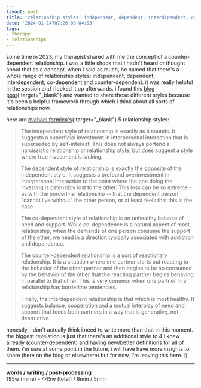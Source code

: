 ```yaml
---
layout: post
title: 'relationship styles: independent, dependent, interdependent, co-dependent and counter-dependent'
date: '2024-01-14T07:26:00-04:00'
tags:
- therapy
- relationships
--- 
```



some time in 2023, my therapist shared with me the concept of a counter-dependent relationship. i was a little shook that i hadn't heard or thought about that as a concept. when i said as much, he named that there's a whole range of relationship styles: independent, dependent, interdependent, co-dependent and counter-dependent. it was really helpful in the session and i looked it up afterwards. i found this [blog post](https://www.psychologytoday.com/us/blog/enlightened-living/200904/understanding-the-continuum-relationship-style 
){:target="_blank"} and wanted to share these different styles because it's been a helpful framework through which i think about all sorts of relationships now. 

here are [michael formica's](https://michaeljformica.com/){:target="_blank"} 5 relationship styles: 

> The independent style of relationship is exactly as it sounds. It suggests a superficial investment in interpersonal interaction that is superseded by self-interest. This does not always portend a narcissistic relationship or relationship style, but does suggest a style where true investment is lacking.
> 
> The dependent style of relationship is exactly the opposite of the independent style. It suggests a profound overinvestment in interpersonal interaction to the point where the one doing the investing is ostensibly lost to the other. This loss can be so extreme - as with the borderline relationship -- that the dependent person "cannot live without" the other person, or at least feels that this is the case.
> 
> The co-dependent style of relationship is an unhealthy balance of need and support. While co-dependence is a natural aspect of most relationship, when the demands of one person consume the support of the other, we head in a direction typically associated with addiction and dependence.
> 
> The counter-dependent relationship is a sort of reactionary relationship. It is a situation where one partner starts out reacting to the behavior of the other partner and then begins to be so consumed by the behavior of the other that the reacting partner begins behaving in parallel to that other. This is very common when one partner in a relationship has borderline tendencies.
> 
> Finally, the interdependent relationship is that which is most healthy. It suggests balance, cooperation and a mutual interplay of need and support that feeds both partners in a way that is generative, not destructive.

honestly, i don't actually think i need to write more than that in this moment. the biggest revelation is just that there's an additional style to 4 i knew already (counter-dependent) and having new/better definitions for all of them. i'm sure at some point in the future, i will have have more insights to share (here on the blog or elsewhere) but for now, i'm leaving this here. :)


---


<!-- hyperlink bank -->


<!-- &#042; = asterisk -->
<!-- &#039; = single quote '-->

**words / writing / post-processing**  
195w (mine) - 445w (total) / 8min / 5min